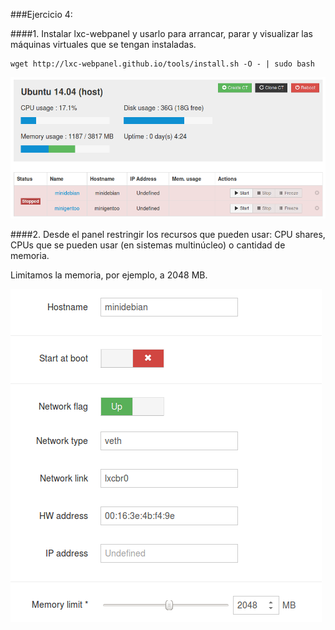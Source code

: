 ###Ejercicio 4:

####1. Instalar lxc-webpanel y usarlo para arrancar, parar y visualizar las máquinas virtuales que se tengan instaladas.

	wget http://lxc-webpanel.github.io/tools/install.sh -O - | sudo bash

![](ejercicio4.png)

####2. Desde el panel restringir los recursos que pueden usar: CPU shares, CPUs que se pueden usar (en sistemas multinúcleo) o cantidad de memoria.

Limitamos la memoria, por ejemplo, a 2048 MB.

![](ejercicio4-2.png)

